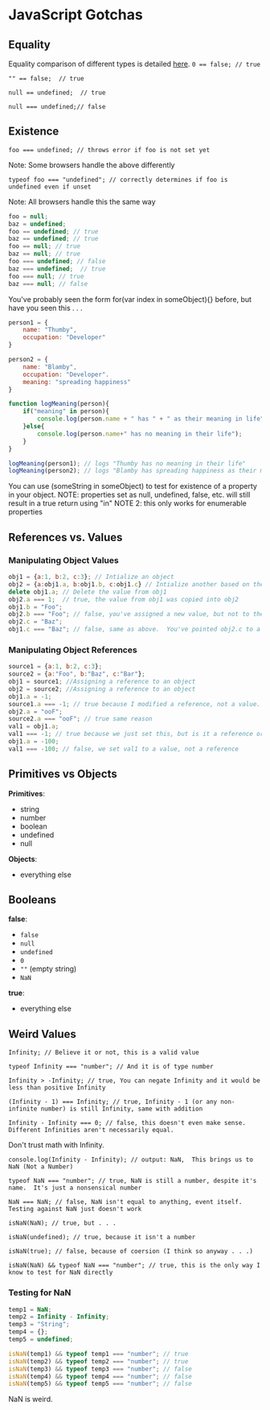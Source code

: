 # JavaScript Gotchas

## Equality
Equality comparison of different types is detailed [here](http://www.ecma-international.org/ecma-262/5.1/#sec-11.9.3
).
`0 == false; // true`

`"" == false;  // true`

`null == undefined;  // true`

`null === undefined;// false`

## Existence
`foo === undefined; // throws error if foo is not set yet`

Note:  Some browsers handle the above differently

`typeof foo === "undefined"; // correctly determines if foo is undefined even if unset`

Note:  All browsers handle this the same way

```javascript
foo = null;
baz = undefined;
foo == undefined; // true
baz == undefined; // true
foo == null; // true
baz == null; // true
foo === undefined; // false
baz === undefined;  // true
foo === null; // true
baz === null; // false
```

You've probably seen the form for(var index in someObject){} before, but have you seen this . . .

```javascript
person1 = {
	name: "Thumby",
	occupation: "Developer"
}

person2 = {
	name: "Blamby",
	occupation: "Developer".
	meaning: "spreading happiness"
}

function logMeaning(person){
	if("meaning" in person){
		console.log(person.name + " has " + " as their meaning in life");
	}else{
		console.log(person.name+" has no meaning in their life");
	}
}

logMeaning(person1); // logs "Thumby has no meaning in their life"
logMeaning(person2); // logs "Blamby has spreading happiness as their meaning in life"
```

You can use (someString in someObject) to test for existence of a property in your object.
NOTE:  properties set as null, undefined, false, etc. will still result in a true return using "in"
NOTE 2:  this only works for enumerable properties

## References vs. Values

### Manipulating Object Values
```javascript
obj1 = {a:1, b:2, c:3}; // Intialize an object
obj2 = {a:obj1.a, b:obj1.b, c:obj1.c} // Intialize another based on the first one
delete obj1.a; // Delete the value from obj1
obj2.a === 1;  // true, the value from obj1 was copied into obj2
obj1.b = "Foo";
obj2.b === "Foo"; // false, you've assigned a new value, but not to the same memory location.  This may run counter to what you'd expect.
obj2.c = "Baz";
obj1.c === "Baz"; // false, same as above.  You've pointed obj2.c to a new value, but not changed the original object 
```

### Manipulating Object References
```javascript
source1 = {a:1, b:2, c:3};
source2 = {a:"Foo", b:"Baz", c:"Bar"};
obj1 = source1; //Assigning a reference to an object
obj2 = source2; //Assigning a reference to an object
obj1.a = -1;
source1.a === -1; // true because I modified a reference, not a value.  I'm modifying obj1.a which is an object reference
obj2.a = "ooF";
source2.a === "ooF"; // true same reason
val1 = obj1.a;
val1 === -1; // true because we just set this, but is it a reference or a value?
obj1.a = -100;
val1 === -100; // false, we set val1 to a value, not a reference
```

## Primitives vs Objects 

**Primitives**:

- string
- number
- boolean
- undefined
- null

**Objects**:

- everything else

## Booleans

**false**:

- `false`
- `null`
- `undefined`
- `0`
- `""` (empty string)
- `NaN`

**true**:

- everything else

## Weird Values

`Infinity; // Believe it or not, this is a valid value`

`typeof Infinity === "number"; // And it is of type number`

`Infinity > -Infinity; // true, You can negate Infinity and it would be less than positive Infinity`

`(Infinity - 1) === Infinity; // true, Infinity - 1 (or any non-infinite number) is still Infinity, same with addition`

`Infinity - Infinity === 0; // false, this doesn't even make sense.  Different Infinities aren't necessarily equal.`

Don't trust math with Infinity.

`console.log(Infinity - Infinity); // output: NaN,  This brings us to NaN (Not a Number)`

`typeof NaN === "number"; // true, NaN is still a number, despite it's name.  It's just a nonsensical number`

`NaN === NaN; // false, NaN isn't equal to anything, event itself.  Testing against NaN just doesn't work`

`isNaN(NaN); // true, but . . . `

`isNaN(undefined); // true, because it isn't a number`

`isNaN(true); // false, because of coersion (I think so anyway . . .)`

`isNaN(NaN) && typeof NaN === "number"; // true, this is the only way I know to test for NaN directly`

### Testing for NaN

```javascript
temp1 = NaN;
temp2 = Infinity - Infinity;
temp3 = "String";
temp4 = {};
temp5 = undefined;

isNaN(temp1) && typeof temp1 === "number"; // true
isNaN(temp2) && typeof temp2 === "number"; // true
isNaN(temp3) && typeof temp3 === "number"; // false
isNaN(temp4) && typeof temp4 === "number"; // false
isNaN(temp5) && typeof temp5 === "number"; // false
```
NaN is weird.

